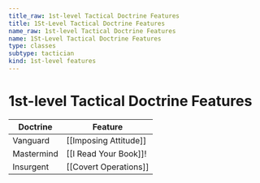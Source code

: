 ```yaml
---
title_raw: 1st-level Tactical Doctrine Features
title: 1St-Level Tactical Doctrine Features
name_raw: 1st-level Tactical Doctrine Features
name: 1St-Level Tactical Doctrine Features
type: classes
subtype: tactician
kind: 1st-level features
---
```


# 1st-level Tactical Doctrine Features

| Doctrine   | Feature               |
| ---------- | --------------------- |
| Vanguard   | [[Imposing Attitude]] |
| Mastermind | [[I Read Your Book]]! |
| Insurgent  | [[Covert Operations]] |
